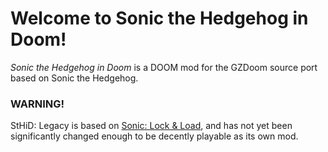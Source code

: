 # Welcome to Sonic the Hedgehog in Doom!
*Sonic the Hedgehog in Doom* is a DOOM mod for the GZDoom source port based on Sonic the Hedgehog.
### WARNING!
StHiD: Legacy is based on [Sonic: Lock & Load](https://github.com/Sonic-LockandLoad/Sonic-LockandLoad), and has not yet been significantly changed enough to be decently playable as its own mod.
